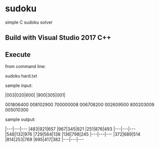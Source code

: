 # sudoku
simple C sudoku solver

## Build with Visual Studio 2017 C++

## Execute

from command line:

sudoku hard.txt

sample input:

|003|020|600|
|900|305|001|

001806400
008102900
700000008
006708200
002609500
800203009
005010300

sample output:

|---|---|---
|483|921|657
|967|345|821
|251|876|493
|---|---|---
|548|132|976
|729|564|138
|136|798|245
|---|---|---
|372|689|514
|814|253|769
|695|417|382
|---|---|---
